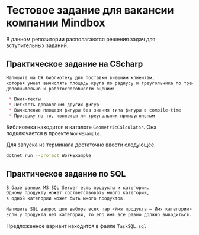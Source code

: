 # Тестовое задание для вакансии компании Mindbox

В данном репозитории располагаются решения задач для вступительных заданий.

## Практическое задание на CScharp

```md
Напишите на C# библиотеку для поставки внешним клиентам,
которая умеет вычислять площадь круга по радиусу и треугольника по трем сторонам.
Дополнительно к работоспособности оценим:

 * Юнит-тесты
 * Легкость добавления других фигур
 * Вычисление площади фигуры без знания типа фигуры в compile-time
 * Проверку на то, является ли треугольник прямоугольным
```

Библиотека находится в каталоге `GeometricCalculator`.
Она подключается в проекте `WorkExample`.

Для запуска из терминала достаточно ввести следующее.

```bash
dotnet run --project WorkExample
```

## Практическое задание по SQL

```md
В базе данных MS SQL Server есть продукты и категории.
Одному продукту может соответствовать много категорий,
в одной категории может быть много продуктов.

Напишите SQL запрос для выбора всех пар «Имя продукта – Имя категории».
Если у продукта нет категорий, то его имя все равно должно выводиться.
```

Предложенное вариант находится в файлe `TaskSQL.sql`

